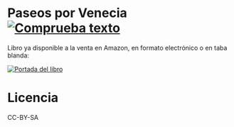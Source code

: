# Paseos por Venecia [![Comprueba texto](https://github.com/JJ/paseos-por-venecia/actions/workflows/check-md.yml/badge.svg)](https://github.com/JJ/paseos-por-venecia/actions/workflows/check-md.yml)

Libro ya disponible a la venta en Amazon, en formato electrónico o en taba
blanda:

[![Portada del
libro](https://m.media-amazon.com/images/I/41SMcjsJ0tL.jpg)](https://amzn.to/3ZVOPvy)

# Licencia

CC-BY-SA

